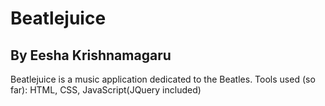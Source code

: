 
# Beatlejuice
## By Eesha Krishnamagaru

Beatlejuice is a music application dedicated to the Beatles.
Tools used (so far): HTML, CSS, JavaScript(JQuery included)


